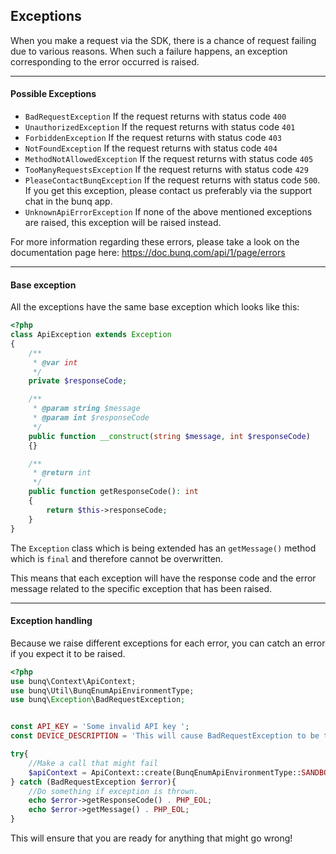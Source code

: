 ## Exceptions

When you make a request via the SDK, there is a chance of request failing
due to various reasons. When such a failure happens, an exception
corresponding to the error occurred is raised.


----
#### Possible Exceptions

* `BadRequestException` If the request returns with status code `400`
* `UnauthorizedException` If the request returns with status code `401`
* `ForbiddenException` If the request returns with status code `403`
* `NotFoundException` If the request returns with status code `404`
* `MethodNotAllowedException` If the request returns with status code `405`
* `TooManyRequestsException` If the request returns with status code `429`
* `PleaseContactBunqException` If the request returns with status code `500`.
If you get this exception, please contact us preferably via the support chat in the bunq app.
* `UnknownApiErrorException` If none of the above mentioned exceptions are raised,
this exception will be raised instead.

For more information regarding these errors, please take a look on the documentation
page here: https://doc.bunq.com/api/1/page/errors

---
#### Base exception
All the exceptions have the same base exception which looks like this:
```php
<?php
class ApiException extends Exception
{
    /**
     * @var int
     */
    private $responseCode;

    /**
     * @param string $message
     * @param int $responseCode
     */
    public function __construct(string $message, int $responseCode)
    {}

    /**
     * @return int
     */
    public function getResponseCode(): int
    {
        return $this->responseCode;
    }
}
```
The `Exception` class which is being extended has an `getMessage()` method which is `final` and therefore cannot be
overwritten.
 
This means that each exception will have the response code and the error message 
related to the specific exception that has been raised.

---
#### Exception handling
Because we raise different exceptions for each error, you can catch an error
if you expect it to be raised.

```php
<?php
use bunq\Context\ApiContext;
use bunq\Util\BunqEnumApiEnvironmentType;
use bunq\Exception\BadRequestException;


const API_KEY = 'Some invalid API key '; 
const DEVICE_DESCRIPTION = 'This will cause BadRequestException to be thrown.';

try{
    //Make a call that might fail
    $apiContext = ApiContext::create(BunqEnumApiEnvironmentType::SANDBOX(), API_KEY, DEVICE_DESCRIPTION);
} catch (BadRequestException $error){
    //Do something if exception is thrown.
    echo $error->getResponseCode() . PHP_EOL;
    echo $error->getMessage() . PHP_EOL;
}


```

This will ensure that you are ready for anything that might go wrong!

